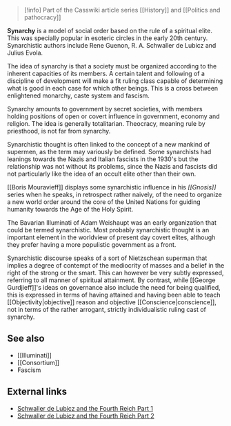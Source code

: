 
> [!info] Part of the Casswiki article series [[History]] and [[Politics and pathocracy]]

**Synarchy** is a model of social order based on the rule of a spiritual elite. This was specially popular in esoteric circles in the early 20th century. Synarchistic authors include Rene Guenon, R. A. Schwaller de Lubicz and Julius Evola.

The idea of synarchy is that a society must be organized according to the inherent capacities of its members. A certain talent and following of a discipline of development will make a fit ruling class capable of determining what is good in each case for which other beings. This is a cross between enlightened monarchy, caste system and fascism.

Synarchy amounts to government by secret societies, with members holding positions of open or covert influence in government, economy and religion. The idea is generally totalitarian. Theocracy, meaning rule by priesthood, is not far from synarchy.

Synarchistic thought is often linked to the concept of a new mankind of supermen, as the term may variously be defined. Some synarchists had leanings towards the Nazis and Italian fascists in the 1930's but the relationship was not without its problems, since the Nazis and fascists did not particularly like the idea of an occult elite other than their own.

[[Boris Mouravieff]] displays some synarchistic influence in his _[[Gnosis]]_ series when he speaks, in retrospect rather naively, of the need to organize a new world order around the core of the United Nations for guiding humanity towards the Age of the Holy Spirit.

The Bavarian Illuminati of Adam Weishaupt was an early organization that could be termed synarchistic. Most probably synarchistic thought is an important element in the worldview of present day covert elites, although they prefer having a more populistic government as a front.

Synarchistic discourse speaks of a sort of Nietzschean superman that implies a degree of contempt of the mediocrity of masses and a belief in the right of the strong or the smart. This can however be very subtly expressed, referring to all manner of spiritual attainment. By contrast, while [[George Gurdjieff]]'s ideas on governance also include the need for being qualified, this is expressed in terms of having attained and having been able to teach [[Objectivity|objective]] reason and objective [[Conscience|conscience]], not in terms of the rather arrogant, strictly individualistic ruling cast of synarchy.

See also
--------

*   [[Illuminati]]
*   [[Consortium]]
*   Fascism

External links
--------------

*   [Schwaller de Lubicz and the Fourth Reich Part 1](https://cassiopaea.org/2010/09/17/schwaller-de-lubicz-and-the-fourth-reich/)
*   [Schwaller de Lubicz and the Fourth Reich Part 2](https://cassiopaea.org/2010/09/17/schwaller-de-lubicz-and-the-fourth-reich-part-ii/)